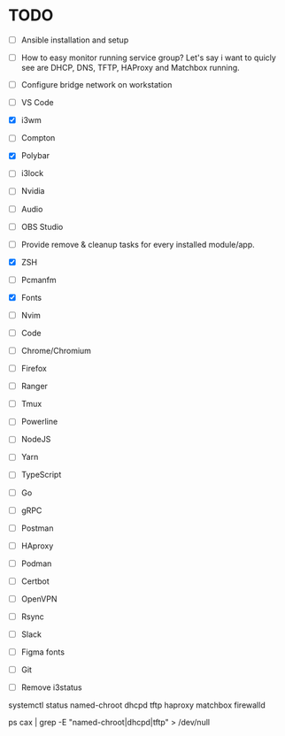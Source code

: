 # TODO

- [ ] Ansible installation and setup
- [ ] How to easy monitor running service group? Let's say i want to quicly see are DHCP, DNS, TFTP, HAProxy and Matchbox running.
- [ ] Configure bridge network on workstation

- [ ] VS Code
- [X] i3wm
- [ ] Compton
- [X] Polybar
- [ ] i3lock
- [ ] Nvidia
- [ ] Audio
- [ ] OBS Studio
- [ ] Provide remove & cleanup tasks for every installed module/app.
- [X] ZSH
- [ ] Pcmanfm
- [X] Fonts
- [ ] Nvim
- [ ] Code
- [ ] Chrome/Chromium
- [ ] Firefox
- [ ] Ranger
- [ ] Tmux
- [ ] Powerline
- [ ] NodeJS
- [ ] Yarn
- [ ] TypeScript
- [ ] Go
- [ ] gRPC
- [ ] Postman
- [ ] HAproxy
- [ ] Podman
- [ ] Certbot
- [ ] OpenVPN
- [ ] Rsync
- [ ] Slack
- [ ] Figma fonts
- [ ] Git

- [ ] Remove i3status


systemctl status named-chroot dhcpd tftp haproxy matchbox firewalld

ps cax | grep -E "named-chroot|dhcpd|tftp" > /dev/null